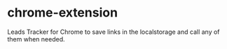 # chrome-extension
Leads Tracker for Chrome to save links in the localstorage and call any of them when needed.
